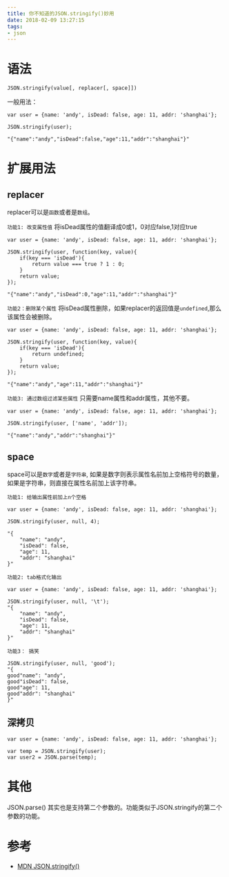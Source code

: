 ```yaml
---
title: 你不知道的JSON.stringify()妙用
date: 2018-02-09 13:27:15
tags:
- json
---
```


# 语法
```
JSON.stringify(value[, replacer[, space]])
```
一般用法：
```
var user = {name: 'andy', isDead: false, age: 11, addr: 'shanghai'};

JSON.stringify(user);

"{"name":"andy","isDead":false,"age":11,"addr":"shanghai"}"
```

# 扩展用法
## replacer
replacer可以是`函数`或者是`数组`。

`功能1: 改变属性值`
将isDead属性的值翻译成0或1，0对应false,1对应true
```
var user = {name: 'andy', isDead: false, age: 11, addr: 'shanghai'};

JSON.stringify(user, function(key, value){
    if(key === 'isDead'){
        return value === true ? 1 : 0;
    }
    return value;
});

"{"name":"andy","isDead":0,"age":11,"addr":"shanghai"}"
```

`功能2：删除某个属性`
将isDead属性删除，如果replacer的返回值是`undefined`,那么该属性会被删除。
```
var user = {name: 'andy', isDead: false, age: 11, addr: 'shanghai'};

JSON.stringify(user, function(key, value){
    if(key === 'isDead'){
        return undefined;
    }
    return value;
});

"{"name":"andy","age":11,"addr":"shanghai"}"
```

`功能3: 通过数组过滤某些属性`
只需要name属性和addr属性，其他不要。

```
var user = {name: 'andy', isDead: false, age: 11, addr: 'shanghai'};

JSON.stringify(user, ['name', 'addr']);

"{"name":"andy","addr":"shanghai"}"

```
## space
space可以是`数字`或者是`字符串`, 如果是数字则表示属性名前加上空格符号的数量，如果是字符串，则直接在属性名前加上该字符串。

`功能1: 给输出属性前加上n个空格`
```
var user = {name: 'andy', isDead: false, age: 11, addr: 'shanghai'};

JSON.stringify(user, null, 4);

"{
    "name": "andy",
    "isDead": false,
    "age": 11,
    "addr": "shanghai"
}"
```

`功能2: tab格式化输出`
```
var user = {name: 'andy', isDead: false, age: 11, addr: 'shanghai'};

JSON.stringify(user, null, '\t');
"{
	"name": "andy",
	"isDead": false,
	"age": 11,
	"addr": "shanghai"
}"
```

`功能3： 搞笑`
```
JSON.stringify(user, null, 'good');
"{
good"name": "andy",
good"isDead": false,
good"age": 11,
good"addr": "shanghai"
}"
```

## 深拷贝
```
var user = {name: 'andy', isDead: false, age: 11, addr: 'shanghai'};

var temp = JSON.stringify(user);
var user2 = JSON.parse(temp);
```

# 其他
JSON.parse() 其实也是支持第二个参数的。功能类似于JSON.stringify的第二个参数的功能。

# 参考
- [MDN JSON.stringify()](https://developer.mozilla.org/en-US/docs/Web/JavaScript/Reference/Global_Objects/JSON/stringify)

